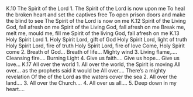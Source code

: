 K.10	The Spirit of the Lord
	1.	The Spirit of the Lord is now upon me
		To heal the broken heart and set the captives free
		To open prison doors and make the blind to see
		The Spirit of the Lord is now on me
K.12	Spirit of the Living God, fall afresh on me
		Spirit of the Living God, fall afresh on me
		Break me, melt me, mould me, fill me
		Spirit of the living God, fall afresh on me
K.13	Holy Spirit Lord
	1.	Holy Spirit Lord, gift of God
		Holy Spirit Lord, light of truth
		Holy Spirit Lord, fire of truth
		Holy Spirit Lord, fire of love
		Come, Holy Spirit come
	2.	Breath of God… Breath of life… Mighty wind
	3.	Living flame,…. Cleansing fire…. Burning Light
	4.	Give us faith…. Give us hope… Give us love…
K.17	All over the world
	1.	All over the world, the Spirit is moving
		All over… as the prophets said it would be
		All over…. There’s a mighty revelation
		Of the of the Lord as the waters cover the sea
	2.	All over the land….
	3.	All over the Church….
	4.	All over us all….
	5.	Deep down in my heart….